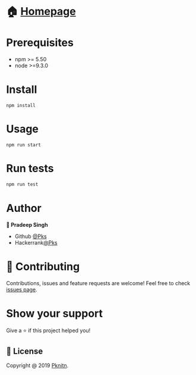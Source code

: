 # 🏠 [Homepage](https://github.com/Pks20)

# Prerequisites 

* npm >= 5.50
* node >=9.3.0

# Install

```
npm install
```

# Usage
```
npm run start
```

# Run tests

```bash
npm run test
```

# Author
**👤 Pradeep Singh**
* Github [@Pks](https://github.com/Pks20)
* Hackerrank[@Pks](https://www.hackerrank.com/pradeepsingh0811?hr_r=1)

# 🤝 Contributing
Contributions, issues and feature requests are welcome!
Feel free to check [issues page](https://docs.github.com/en/get-started/exploring-projects-on-github/finding-ways-to-contribute-to-open-source-on-github).

# Show your support

Give a ⭐ if this project helped you!



## 📝 License
Copyright @ 2019 [Pknitn](https://github.com/Pks20).
